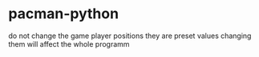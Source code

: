 # pacman-python
do not change the game player positions they are preset values changing them will affect the whole programm
